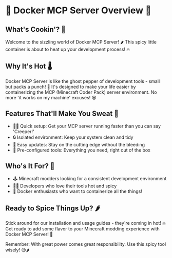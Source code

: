# 🐳 Docker MCP Server Overview 🚀

## What's Cookin'? 🍳

Welcome to the sizzling world of Docker MCP Server! 🌶️ This spicy little container is about to heat up your development process! 🔥

## Why It's Hot 🌡️

Docker MCP Server is like the ghost pepper of development tools - small but packs a punch! 💪 It's designed to make your life easier by containerizing the MCP (Minecraft Coder Pack) server environment. No more 'it works on my machine' excuses! 😎

## Features That'll Make You Sweat 🥵

- 🏃‍♂️ Quick setup: Get your MCP server running faster than you can say 'Creeper!'
- 🔒 Isolated environment: Keep your system clean and tidy
- 🔄 Easy updates: Stay on the cutting edge without the bleeding
- 🧰 Pre-configured tools: Everything you need, right out of the box

## Who's It For? 👥

- 🕹️ Minecraft modders looking for a consistent development environment
- 🧑‍💻 Developers who love their tools hot and spicy
- 🐳 Docker enthusiasts who want to containerize all the things!

## Ready to Spice Things Up? 🌶️

Stick around for our installation and usage guides - they're coming in hot! 🔥 Get ready to add some flavor to your Minecraft modding experience with Docker MCP Server! 🎉

Remember: With great power comes great responsibility. Use this spicy tool wisely! 😉🌶️